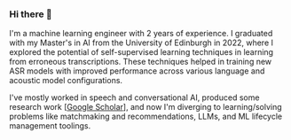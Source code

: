### Hi there 👋

I'm a machine learning engineer with 2 years of experience. I graduated with my Master's in AI from the University of Edinburgh in 2022, where I explored the potential of self-supervised learning techniques in learning from erroneous transcriptions. These techniques helped in training new ASR models with improved performance across various language and acoustic model configurations.

I've mostly worked in speech and conversational AI, produced some research work [[Google Scholar](https://scholar.google.com/citations?hl=en&user=7HfvNEcAAAAJ)],  and now I'm diverging to learning/solving problems like matchmaking and recommendations, LLMs, and ML lifecycle management toolings.
<!--
####  What I'm doing these days?
🍃 **Game Simulation with Matchmaking and Ranking:** 

- Frustrated by League of Legend's matchmaking ⚔️, I decided to start working on my own [game simulation](https://github.com/ihkap11/LeagueFanatics) to understand  matchmaking and ranking algorithms, and eventually build a working software. 
- I'm currently reading [_A Bayesian Approximation Method for Online Ranking_](https://jmlr.org/papers/volume12/weng11a/weng11a.pdf) by Weng and Lin.

🌱 **Open Source Contrutions:** 

- I'm helping with dashboard backend, resource organization, and platform optimization improving user experience @[FeatureForm](https://github.com/featureform/featureform), the Virtual Feature Store. All with the kind mentorship from their wonderful team.




👯 I'm looking for new opportunity in Machine Learning, preferably around LLMs and ML lifecycle toolings. Reach out to me at bpakhi97@gmail.com. 

**ihkap11/ihkap11** is a ✨ _special_ ✨ repository because its `README.md` (this file) appears on your GitHub profile.

Here are some ideas to get you started:

- 🔭 I’m currently facinated by match-making and ranking problems. I'm in 
- 🌱 I’m currently learning ...
- 👯 I’m looking to collaborate on ...
- 🤔 I’m looking for help with ...
- 💬 Ask me about ...
- 📫 How to reach me: ...
- 😄 Pronouns: ...
- ⚡ Fun fact: ...
-->
